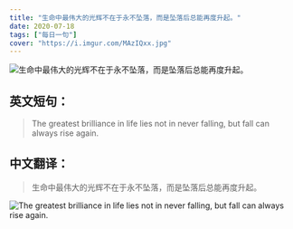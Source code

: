 ```yaml
---
title: "生命中最伟大的光辉不在于永不坠落，而是坠落后总能再度升起。"
date: 2020-07-18
tags: ["每日一句"]
cover: "https://i.imgur.com/MAzIQxx.jpg"
---
```


![生命中最伟大的光辉不在于永不坠落，而是坠落后总能再度升起。](https://i.imgur.com/SyPw56U.jpg)

## 英文短句：
> The greatest brilliance in life lies not in never falling, but fall can always rise again.

<!--more-->

## 中文翻译：
> 生命中最伟大的光辉不在于永不坠落，而是坠落后总能再度升起。

![The greatest brilliance in life lies not in never falling, but fall can always rise again.](https://i.imgur.com/PZFOP5d.jpg)

